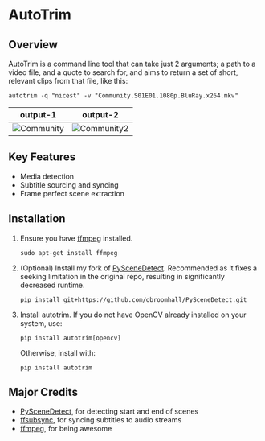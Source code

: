 # AutoTrim
## Overview
AutoTrim is a command line tool that can take just 2 arguments; a path to a video file, and a quote to search for, and aims to return a set of short, relevant clips from that file, like this:
```
autotrim -q "nicest" -v "Community.S01E01.1080p.BluRay.x264.mkv"
```

output-1 | output-2
:---:|:---:
![Community](https://media.giphy.com/media/TFaDvUr4O9pR9jKz4q/giphy.gif) | ![Community2](https://media.giphy.com/media/SwTwbjka5sLMpxsuAt/giphy.gif)

## Key Features
* Media detection
* Subtitle sourcing and syncing
* Frame perfect scene extraction

## Installation
1. Ensure you have [ffmpeg](https://ffmpeg.org/) installed.
    ```
    sudo apt-get install ffmpeg
    ```
   
2. (Optional) Install my fork of [PySceneDetect](https://github.com/obroomhall/PySceneDetect.git). Recommended as it fixes a seeking limitation in the original repo, resulting in significantly decreased runtime.
    ```
    pip install git+https://github.com/obroomhall/PySceneDetect.git
    ```
   
3. Install autotrim. If you do not have OpenCV already installed on your system, use:
    ```
    pip install autotrim[opencv]
    ```
   
    Otherwise, install with:
    ```
    pip install autotrim
    ```

## Major Credits
* [PySceneDetect](https://github.com/Breakthrough/PySceneDetect), for detecting start and end of scenes
* [ffsubsync](https://github.com/smacke/ffsubsync), for syncing subtitles to audio streams
* [ffmpeg](https://ffmpeg.org/), for being awesome
